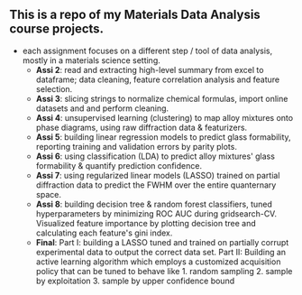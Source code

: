 ## This is a repo of my Materials Data Analysis course projects. 
- each assignment focuses on a different step / tool of data analysis, mostly in a materials science setting.
  - **Assi 2**: read and extracting high-level summary from excel to dataframe; data cleaning, feature correlation analysis and feature selection.
  - **Assi 3**: slicing strings to normalize chemical formulas, import online datasets and and perform cleaning.
  - **Assi 4**: unsupervised learning (clustering) to map alloy mixtures onto phase diagrams, using raw diffraction data & featurizers.
  - **Assi 5**: building linear regression models to predict glass formability, reporting training and validation errors by parity plots.
  - **Assi 6**: using classification (LDA) to predict alloy mixtures' glass formability & quantify prediction confidence.
  - **Assi 7**: using regularized linear models (LASSO) trained on partial diffraction data to predict the FWHM over the entire quanternary space.
  - **Assi 8**: building decision tree & random forest classifiers, tuned hyperparameters by minimizing ROC AUC during gridsearch-CV. Visualized feature importance by plotting decision tree and calculating each feature's gini index.
  - **Final**:
    Part I: building a LASSO tuned and trained on partially corrupt experimental data to output the correct data set.
    Part II: Building an active learning algorithm which employs a customized acquisition policy that can be tuned to behave like 1. random sampling 2. sample by exploitation 3. sample by upper confidence bound
